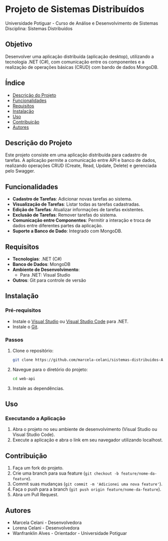 # Projeto de Sistemas Distribuídos
Universidade Potiguar - Curso de Análise e Desenvolvimento de Sistemas  
Disciplina: Sistemas Distribuídos

## Objetivo
Desenvolver uma aplicação distribuída (aplicação desktop), utilizando a tecnologia .NET (C#), com comunicação entre os componentes e a realização de operações básicas (CRUD) com bando de dados MongoDB.

## Índice
- [Descrição do Projeto](#descrição-do-projeto)
- [Funcionalidades](#funcionalidades)
- [Requisitos](#requisitos)
- [Instalação](#instalação)
- [Uso](#uso)
- [Contribuição](#contribuição)
- [Autores](#autores)

## Descrição do Projeto
Este projeto consiste em uma aplicação distribuída para cadastro de tarefas. A aplicação permite a comunicação entre API e banco de dados, realizando operações CRUD (Create, Read, Update, Delete) e gerenciada pelo Swagger.

## Funcionalidades
- **Cadastro de Tarefas**: Adicionar novas tarefas ao sistema.
- **Visualização de Tarefas**: Listar todas as tarefas cadastradas.
- **Edição de Tarefas**: Atualizar informações de tarefas existentes.
- **Exclusão de Tarefas**: Remover tarefas do sistema.
- **Comunicação entre Componentes**: Permitir a interação e troca de dados entre diferentes partes da aplicação.
- **Suporte a Banco de Dado**: Integrado com MongoDB.

## Requisitos
- **Tecnologias**: .NET (C#)
- **Banco de Dados**: MongoDB
- **Ambiente de Desenvolvimento**:
  - Para .NET: Visual Studio
- **Outros**: Git para controle de versão

## Instalação

### Pré-requisitos
- Instale o [Visual Studio](https://visualstudio.microsoft.com/) ou [Visual Studio Code](https://code.visualstudio.com/) para .NET.
- Instale o [Git](https://git-scm.com/).

### Passos
1. Clone o repositório:
    ```bash
    git clone https://github.com/marcela-celani/sistemas-distribuidos-A3.git
    ```
2. Navegue para o diretório do projeto:
    ```bash
    cd web-api
    ```
3. Instale as dependências.

## Uso

### Executando a Aplicação
1. Abra o projeto no seu ambiente de desenvolvimento (Visual Studio ou Visual Studio Code).
2. Execute a aplicação e abra o link em seu navegador utilizando localhost.

## Contribuição
1. Faça um fork do projeto.
2. Crie uma branch para sua feature (`git checkout -b feature/nome-da-feature`).
3. Commit suas mudanças (`git commit -m 'Adicionei uma nova feature'`).
4. Faça o push para a branch (`git push origin feature/nome-da-feature`).
5. Abra um Pull Request.

## Autores
- Marcela Celani - Desenvolvedora
- Lorena Celani - Desenvolvedora
- Wanfranklin Alves - Orientador - Universidade Potiguar
